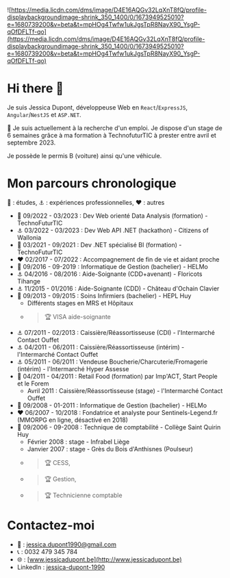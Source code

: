 ![https://media.licdn.com/dms/image/D4E16AQGv32LqXnT8fQ/profile-displaybackgroundimage-shrink_350_1400/0/1673949525010?e=1680739200&v=beta&t=mpHOg4Twfw1ukJgsTpR8NayX90_YsgP-qOfDFLTf-qo](https://media.licdn.com/dms/image/D4E16AQGv32LqXnT8fQ/profile-displaybackgroundimage-shrink_350_1400/0/1673949525010?e=1680739200&v=beta&t=mpHOg4Twfw1ukJgsTpR8NayX90_YsgP-qOfDFLTf-qo)

# Hi there 👋

Je suis Jessica Dupont, développeuse Web en `React`/`ExpressJS`, `Angular`/`NestJS` et `ASP.NET`.

:bell: Je suis actuellement à la recherche d'un emploi. Je dispose d'un stage de 6 semaines grâce à ma formation à TechnofuturTIC à prester entre avril et septembre 2023.

Je possède le permis B (voiture) ainsi qu'une véhicule.

# Mon parcours chronologique
:pencil: : études, :anchor: : expériences professionnelles, :hearts: : autres
* :pencil: 09/2022 - 03/2023 : Dev Web orienté Data Analysis (formation) - TechnoFuturTIC
* :anchor: 03/2022 - 03/2023 : Dev Web API .NET (hackathon) - Citizens of Wallonia
* :pencil: 03/2021 - 09/2021 : Dev .NET spécialisé BI (formation) - TechnoFuturTIC
* :hearts: 02/2017 - 07/2022 : Accompagnement de fin de vie et aidant proche
* :pencil: 09/2016 - 09-2019 : Informatique de Gestion (bachelier) - HELMo
* :anchor: 04/2016 - 08/2016 : Aide-Soignante (CDD+avenant) - Floricots Tihange
* :anchor: 11/2015 - 01/2016 : Aide-Soignante (CDD) - Château d'Ochain Clavier
* :pencil: 09/2013 - 09/2015 : Soins Infirmiers (bachelier) - HEPL Huy
  * Différents stages en MRS et Hôpitaux
  * > :trophy: VISA aide-soignante
* :anchor: 07/2011 - 02/2013 : Caissière/Réassortisseuse (CDI) - l'Intermarché Contact Ouffet
* :anchor: 04/2011 - 06/2011 : Caissière/Réassortisseuse (intérim) - l'Intermarché Contact Ouffet
* :anchor: 05/2011 - 06/2011 : Vendeuse Boucherie/Charcuterie/Fromagerie (intérim) - l'Intermarché Hyper Assesse
* :pencil: 04/2011 - 04/2011 : Retail Food (formation) par Imp'ACT, Start People et le Forem
  * Avril 2011 : Caissière/Réassortisseuse (stage) - l'Intermarché Contact Ouffet
* :pencil: 09/2008 - 01-2011 : Informatique de Gestion (bachelier) - HELMo
* :hearts: 06/2007 - 10/2018 : Fondatrice et analyste pour Sentinels-Legend.fr (MMORPG en ligne, désactivé en 2018)
* :pencil: 09/2006 - 09-2008 : Technique de comptabilité - Collège Saint Quirin Huy
  * Février 2008 : stage - Infrabel Liège
  * Janvier 2007 : stage - Grès du Bois d'Anthisnes (Poulseur)
  * > :trophy: CESS, 
  * > :trophy: Gestion, 
  * > :trophy: Technicienne comptable

# Contactez-moi
* :e-mail: : [jessica.dupont1990@gmail.com](jessica.dupont1990@gmail.com)
* :telephone_receiver: : 0032 479 345 784
* 🌐 : [www.jessicadupont.be](http://www.jessicadupont.be)
* LinkedIn : [jessica-dupont-1990](https://www.linkedin.com/in/jessica-dupont-1990/)
